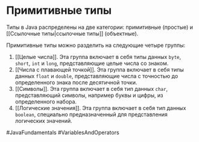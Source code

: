 # Примитивные типы
Типы в Java распределены на две категории: примитивные (простые) и [[Ссылочные типы|ссылочные типы]] (объектные).

Примитивные типы можно разделить на следующие четыре группы:

1.  [[Целые числа]]. Эта группа включает в себя типы данных `byte`, `short`, `int` и `long`, представляющие целые числа со знаком.
2.  [[Числа с плавающей точкой]]. Эта группа включает в себя типы данных `flоаt` и `double`, представляющие числа с точностью до определенного знака после десятичной точки.
3.  [[Символы]]. Эта группа включает в себя тип данных `char`, представляющий символы, например буквы и цифры, из определенного набора.
4.  [[Логические значения]]. Эта группа включает в себя тип данных `boolean`, специально предназначенный для представления логических значений.

#JavaFundamentals 
#VariablesAndOperators